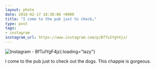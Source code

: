 ```yaml
---
layout: photo
date: 2018-02-17 18:38:08 +0000
title: "I come to the pub just to check…"
type: post
tags:
- instagram
instagram_url: https://www.instagram.com/p/BfTuIYgF4jz/
---
```


![Instagram - BfTuIYgF4jz](https://colinseymour.co.uk/img/BfTuIYgF4jz.jpg){:loading="lazy"}

I come to the pub just to check out the dogs. This chappie is gorgeous.
